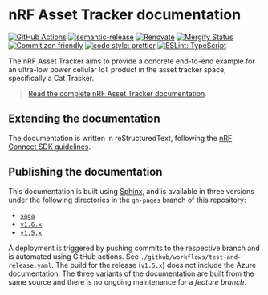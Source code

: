 # nRF Asset Tracker documentation

[![GitHub Actions](https://github.com/NordicSemiconductor/asset-tracker-cloud-docs/workflows/Test%20and%20Release/badge.svg)](https://github.com/NordicSemiconductor/asset-tracker-cloud-docs/actions)
[![semantic-release](https://img.shields.io/badge/%20%20%F0%9F%93%A6%F0%9F%9A%80-semantic--release-e10079.svg)](https://github.com/semantic-release/semantic-release)
[![Renovate](https://img.shields.io/badge/renovate-enabled-brightgreen.svg)](https://renovatebot.com)
[![Mergify Status](https://img.shields.io/endpoint.svg?url=https://gh.mergify.io/badges/NordicSemiconductor/asset-tracker-cloud-docs)](https://mergify.io)
[![Commitizen friendly](https://img.shields.io/badge/commitizen-friendly-brightgreen.svg)](http://commitizen.github.io/cz-cli/)
[![code style: prettier](https://img.shields.io/badge/code_style-prettier-ff69b4.svg)](https://github.com/prettier/prettier/)
[![ESLint: TypeScript](https://img.shields.io/badge/ESLint-TypeScript-blue.svg)](https://github.com/typescript-eslint/typescript-eslint)

The nRF Asset Tracker aims to provide a concrete end-to-end example for an
ultra-low power cellular IoT product in the asset tracker space, specifically a
Cat Tracker.

> [Read the complete nRF Asset Tracker documentation](https://nordicsemiconductor.github.io/asset-tracker-cloud-docs/).

## Extending the documentation

The documentation is written in reStructuredText, following the [nRF Connect SDK guidelines](https://developer.nordicsemi.com/nRF_Connect_SDK/doc/latest/nrf/doc_styleguide.html#rst-gl).

## Publishing the documentation

This documentation is built using [Sphinx](https://www.sphinx-doc.org/), and is
available in three versions under the following directories in the `gh-pages`
branch of this repository:

- [`saga`](https://github.com/NordicSemiconductor/asset-tracker-cloud-docs/tree/gh-pages/saga)
- [`v1.6.x`](https://github.com/NordicSemiconductor/asset-tracker-cloud-docs/tree/gh-pages/v1.6.x)
- [`v1.5.x`](https://github.com/NordicSemiconductor/asset-tracker-cloud-docs/tree/gh-pages/v1.5.x)

A deployment is triggered by pushing commits to the respective branch and is
automated using GitHub actions. See `./github/workflows/test-and-release.yaml`.
The build for the release (`v1.5.x`) does not include the Azure documentation.
The three variants of the documentation are built from the same source and there
is no ongoing maintenance for a _feature branch_.
